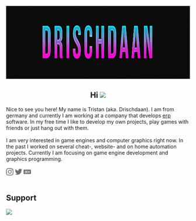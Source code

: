 <div align="center">
    <img height="200px" src="./assets/images/banner.png">
</div>

<h2 align="center">Hi <img src="https://media.giphy.com/media/hvRJCLFzcasrR4ia7z/giphy.gif" width="30px"></h2>

<div>
    <div>
        Nice to see you here! My name is Tristan (aka. Drischdaan). I am from germany and currently I am working at a company that develops <a href="https://en.wikipedia.org/wiki/Enterprise_resource_planning">erp</a> software. In my free time I like to develop my own projects, play games with friends or just hang out with them.
    </div>
    <br>
    <div>
        I am very interested in game engines and computer graphics right now. In the past I worked on several cheat-, website- and on home automation projects. Currently I am focusing on game engine development and graphics programming.
    </div>
    <br>
    <div>
        <a href="https://www.instagram.com/drischdaan/"><img src="./assets/images/instagram.svg" height="20px"></a>
        <a href="https://twitter.com/drischdaan/"><img src="./assets/images/twitter.svg" height="20px"></a>
        <a href="https://dev.to/drischdaan"><img src="./assets/images/dev-dot-to.svg" height="20px"></a>
    </div>
</div>
<br>

## Support

<div>
    <a href="https://www.buymeacoffee.com/Drischdaan">
        <img src="https://img.buymeacoffee.com/button-api/?text=Buy me a salitos&emoji=🍷&slug=Drischdaan&button_colour=BD5FFF&font_colour=ffffff&font_family=Lato&outline_colour=000000&coffee_colour=FFDD00" />
    </a>
</div>
